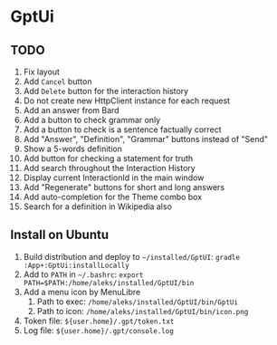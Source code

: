# GptUi

## TODO

1. Fix layout
2. Add `Cancel` button
3. Add `Delete` button for the interaction history
4. Do not create new HttpClient instance for each request
5. Add an answer from Bard
6. Add a button to check grammar only
7. Add a button to check is a sentence factually correct
8. Add "Answer", "Definition", "Grammar" buttons instead of "Send"
9. Show a 5-words definition
10. Add button for checking a statement for truth
11. Add search throughout the Interaction History
12. Display current InteractionId in the main window
13. Add "Regenerate" buttons for short and long answers
14. Add auto-completion for the Theme combo box
15. Search for a definition in Wikipedia also

## Install on Ubuntu

1. Build distribution and deploy to `~/installed/GptUI`: `gradle :App+:GptUi:installLocally`
2. Add to `PATH` in `~/.bashrc`: `export PATH=$PATH:/home/aleks/installed/GptUI/bin`
3. Add a menu icon by MenuLibre
    1. Path to exec: `/home/aleks/installed/GptUI/bin/GptUi`
    2. Path to icon: `/home/aleks/installed/GptUI/bin/icon.png`
4. Token file: `${user.home}/.gpt/token.txt`
5. Log file: `${user.home}/.gpt/console.log`
